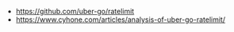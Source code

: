 
- https://github.com/uber-go/ratelimit
- https://www.cyhone.com/articles/analysis-of-uber-go-ratelimit/
